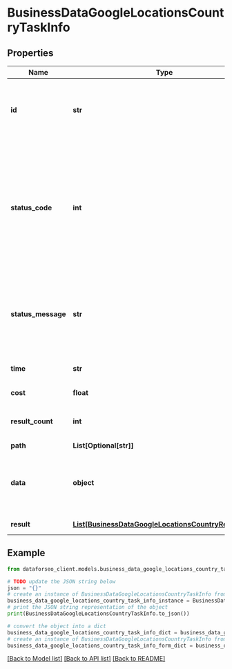# BusinessDataGoogleLocationsCountryTaskInfo


## Properties

Name | Type | Description | Notes
------------ | ------------- | ------------- | -------------
**id** | **str** | task identifier unique task identifier in our system in the UUID format | [optional] 
**status_code** | **int** | status code of the task generated by DataForSEO, can be within the following range: 10000-60000 you can find the full list of the response codes here | [optional] 
**status_message** | **str** | informational message of the task you can find the full list of general informational messages here | [optional] 
**time** | **str** | execution time, seconds | [optional] 
**cost** | **float** | total tasks cost, USD | [optional] 
**result_count** | **int** | number of elements in the result array | [optional] 
**path** | **List[Optional[str]]** | URL path | [optional] 
**data** | **object** | contains the same parameters that you specified in the POST request | [optional] 
**result** | [**List[BusinessDataGoogleLocationsCountryResultInfo]**](BusinessDataGoogleLocationsCountryResultInfo.md) | array of results | [optional] 

## Example

```python
from dataforseo_client.models.business_data_google_locations_country_task_info import BusinessDataGoogleLocationsCountryTaskInfo

# TODO update the JSON string below
json = "{}"
# create an instance of BusinessDataGoogleLocationsCountryTaskInfo from a JSON string
business_data_google_locations_country_task_info_instance = BusinessDataGoogleLocationsCountryTaskInfo.from_json(json)
# print the JSON string representation of the object
print(BusinessDataGoogleLocationsCountryTaskInfo.to_json())

# convert the object into a dict
business_data_google_locations_country_task_info_dict = business_data_google_locations_country_task_info_instance.to_dict()
# create an instance of BusinessDataGoogleLocationsCountryTaskInfo from a dict
business_data_google_locations_country_task_info_form_dict = business_data_google_locations_country_task_info.from_dict(business_data_google_locations_country_task_info_dict)
```
[[Back to Model list]](../README.md#documentation-for-models) [[Back to API list]](../README.md#documentation-for-api-endpoints) [[Back to README]](../README.md)


